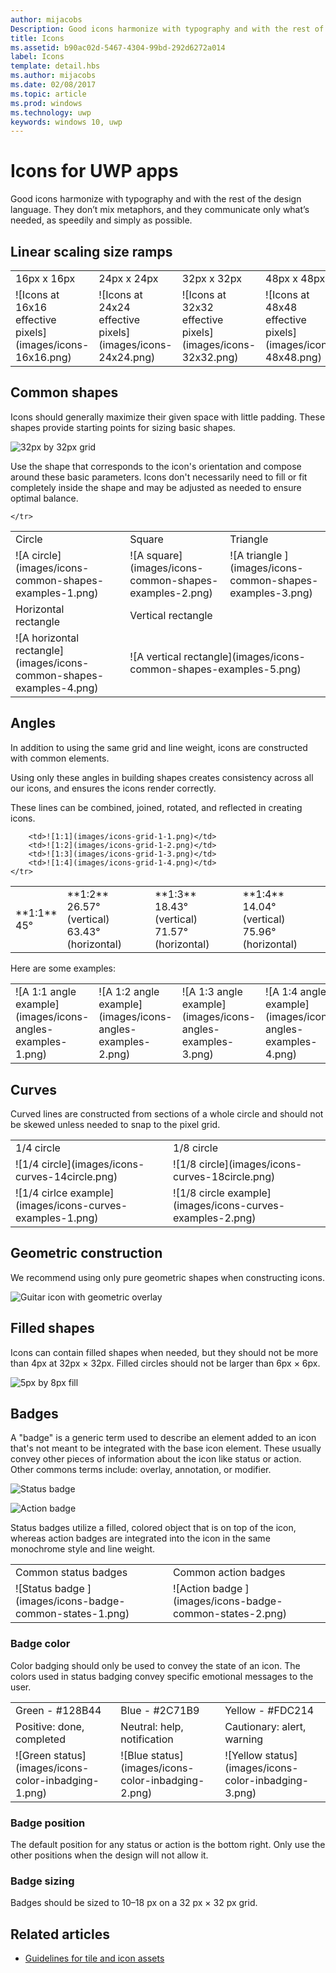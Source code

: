 ---author: mijacobsDescription: Good icons harmonize with typography and with the rest of the design language. They don’t mix metaphors, and they communicate only what’s needed, as speedily and simply as possible.title: Iconsms.assetid: b90ac02d-5467-4304-99bd-292d6272a014label: Iconstemplate: detail.hbsms.author: mijacobsms.date: 02/08/2017ms.topic: articlems.prod: windowsms.technology: uwpkeywords: windows 10, uwp---# Icons for UWP apps<link rel="stylesheet" href="https://az835927.vo.msecnd.net/sites/uwp/Resources/css/custom.css">Good icons harmonize with typography and with the rest of the design language. They don’t mix metaphors, and they communicate only what’s needed, as speedily and simply as possible. ## Linear scaling size ramps <table>    <tr>         <td>16px x 16px</td>        <td>24px x 24px</td>        <td>32px x 32px</td>        <td>48px x 48px</td>    </tr>    <tr>         <td>![Icons at 16x16 effective pixels](images/icons-16x16.png)</td>        <td>![Icons at 24x24 effective pixels](images/icons-24x24.png)</td>        <td>![Icons at 32x32 effective pixels](images/icons-32x32.png)</td>        <td>![Icons at 48x48 effective pixels](images/icons-48x48.png)</td>    </tr></table>## Common shapesIcons should generally maximize their given space with little padding. These shapes provide starting points for sizing basic shapes. ![32px by 32px grid](images/icons-common-shapes.png)Use the shape that corresponds to the icon's orientation and compose around these basic parameters. Icons don't necessarily need to fill or fit completely inside the shape and may be adjusted as needed to ensure optimal balance. <table class="uwpd-noborder">    <tr>        <td>Circle<td>        <td>Square</td>        <td>Triangle</td>    </tr>    <tr>        <td>![A circle](images/icons-common-shapes-examples-1.png)<td>        <td>![A square](images/icons-common-shapes-examples-2.png)</td>        <td>![A triangle ](images/icons-common-shapes-examples-3.png)</td>    </tr>        <tr>        <td>Horizontal rectangle<td>        <td colspan="2">Vertical rectangle</td>                </tr>    <tr>        <td>![A horizontal rectangle](images/icons-common-shapes-examples-4.png)<td>        <td colspan="2">![A vertical rectangle](images/icons-common-shapes-examples-5.png)</td>             </tr></table>## AnglesIn addition to using the same grid and line weight, icons are constructed with common elements. Using only these angles in building shapes creates consistency across all our icons, and ensures the icons render correctly. These lines can be combined, joined, rotated, and reflected in creating icons. <table>    <tr>        <td>**1:1**<br/>45°</td>        <td>**1:2**<br />26.57° (vertical)<br/>63.43° (horizontal)</td>        <td>**1:3**<br/>18.43° (vertical)<br/>71.57° (horizontal)</td>        <td>**1:4**<br/>14.04° (vertical)<br/>75.96° (horizontal)</td>    </tr>    <tr>                <td>![1:1](images/icons-grid-1-1.png)</td>        <td>![1:2](images/icons-grid-1-2.png)</td>        <td>![1:3](images/icons-grid-1-3.png)</td>        <td>![1:4](images/icons-grid-1-4.png)</td>    </tr>  </table><p>Here are some examples:</p><table>    <tr>        <td>![A 1:1 angle example](images/icons-angles-examples-1.png)</td>        <td>![A 1:2 angle example](images/icons-angles-examples-2.png)</td>        <td>![A 1:3 angle example](images/icons-angles-examples-3.png)</td>        <td>![A 1:4 angle example](images/icons-angles-examples-4.png)</td>    </tr></table>## CurvesCurved lines are constructed from sections of a whole circle and should not be skewed unless needed to snap to the pixel grid. <table>    <tr>        <td>1/4 circle</td>        <td>1/8 circle</td>    </tr>    <tr>        <td>![1/4 circle](images/icons-curves-14circle.png)</td>        <td>![1/8 circle](images/icons-curves-18circle.png)</td>    </tr>    <tr>        <td>![1/4 cirlce example](images/icons-curves-examples-1.png)</td>        <td>![1/8 circle example](images/icons-curves-examples-2.png)</td>    </tr>    </table>## Geometric constructionWe recommend using only pure geometric shapes when constructing icons.![Guitar icon with geometric overlay ](images/icons-geometric-construction.png)## Filled shapes Icons can contain filled shapes when needed, but they should not be more than 4px at 32px × 32px. Filled circles should not be larger than 6px × 6px. ![5px by 8px fill ](images/icons-filled-shapes.png)## BadgesA "badge" is a generic term used to describe an element added to an icon that's not meant to be integrated with the base icon element. These usually convey other pieces of information about the icon like status or action. Other commons terms include: overlay, annotation, or modifier. ![Status badge ](images/icons-badge-status.png)![Action badge ](images/icons-badge-action.png)Status badges utilize a filled, colored object that is on top of the icon, whereas action badges are integrated into the icon in the same monochrome style and line weight.<table><tr>	<td>Common status badges</td>	<td>Common action badges</td></tr><tr>	<td>![Status badge ](images/icons-badge-common-states-1.png)</td>	<td>![Action badge ](images/icons-badge-common-states-2.png)</td></tr></table><p></p>### Badge color Color badging should only be used to convey the state of an icon. The colors used in status badging convey specific emotional messages to the user. <table><tr><td>Green - #128B44</td><td>Blue - #2C71B9</td><td>Yellow - #FDC214</td></tr><tr><td>Positive: done, completed </td><td>Neutral: help, notification </td><td>Cautionary: alert, warning </td></tr><tr><td>![Green status](images/icons-color-inbadging-1.png)</td><td>![Blue status](images/icons-color-inbadging-2.png)</td><td>![Yellow status](images/icons-color-inbadging-3.png)</td></tr></table><p></p>### Badge positionThe default position for any status or action is the bottom right. Only use the other positions when the design will not allow it. ### Badge sizingBadges should be sized to 10–18 px on a 32 px × 32 px grid. ## Related articles* [Guidelines for tile and icon assets](../controls-and-patterns/tiles-and-notifications-app-assets.md)